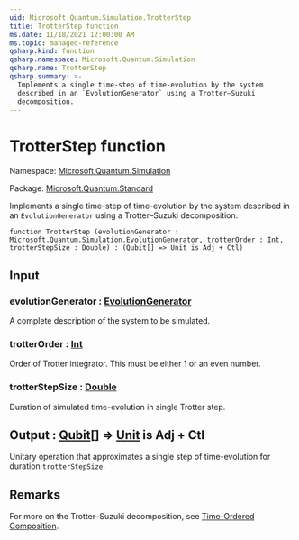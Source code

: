 ```yaml
---
uid: Microsoft.Quantum.Simulation.TrotterStep
title: TrotterStep function
ms.date: 11/18/2021 12:00:00 AM
ms.topic: managed-reference
qsharp.kind: function
qsharp.namespace: Microsoft.Quantum.Simulation
qsharp.name: TrotterStep
qsharp.summary: >-
  Implements a single time-step of time-evolution by the system
  described in an `EvolutionGenerator` using a Trotter–Suzuki
  decomposition.
---
```


# TrotterStep function

Namespace: [Microsoft.Quantum.Simulation](xref:Microsoft.Quantum.Simulation)

Package: [Microsoft.Quantum.Standard](https://nuget.org/packages/Microsoft.Quantum.Standard)


Implements a single time-step of time-evolution by the systemdescribed in an `EvolutionGenerator` using a Trotter–Suzukidecomposition.

```qsharp
function TrotterStep (evolutionGenerator : Microsoft.Quantum.Simulation.EvolutionGenerator, trotterOrder : Int, trotterStepSize : Double) : (Qubit[] => Unit is Adj + Ctl)
```


## Input

### evolutionGenerator : [EvolutionGenerator](xref:Microsoft.Quantum.Simulation.EvolutionGenerator)

A complete description of the system to be simulated.


### trotterOrder : [Int](xref:microsoft.quantum.qsharp.valueliterals#int-literals)

Order of Trotter integrator. This must be either 1 or an even number.


### trotterStepSize : [Double](xref:microsoft.quantum.qsharp.valueliterals#double-literals)

Duration of simulated time-evolution in single Trotter step.



## Output : [Qubit](xref:microsoft.quantum.qsharp.valueliterals#qubit-literals)[] => [Unit](xref:microsoft.quantum.qsharp.valueliterals#unit-literal)  is Adj + Ctl

Unitary operation that approximates a single step of time-evolutionfor duration `trotterStepSize`.

## Remarks

For more on the Trotter–Suzuki decomposition, see[Time-Ordered Composition](xref:microsoft.quantum.libraries.overview-standard.control-flow#time-ordered-composition).
